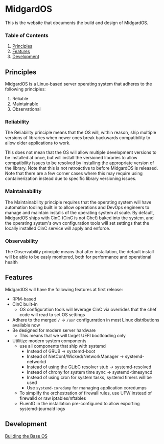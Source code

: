 # MidgardOS

This is the website that documents the build and design of MidgardOS.

### Table of Contents
1. [Principles](#principles)
1. [Features](#features)
1. [Development](#development)

## Principles

MidgardOS is a Linux-based server operating system that adheres to the following principles:

1. Reliable
1. Maintainable
1. Observational

### Reliability

The Reliability principle means that the OS will, within reason, ship multiple versions of libraries when newer ones break backwards compatibility to allow older applications to work.

This does not mean that the OS will allow multiple development versions to be installed at once, but will install the versioned libraries to allow compatibility issues to be resolved by installing the appropriate version of the library. Note that this is not retroactive to before MidgardOS is released. Note that there are a few corner cases where this may require using containerization instead due to specific library versioning issues.

### Maintainability

The Maintainability principle requires that the operating system will have automation tooling built in to allow operations and DevOps engineers to manage and maintain installs of the operating system at scale. By default, MidgardOS ships with CinC (CinC is not Chef) baked into the system, and the operating system's own configuration tools will set settings that the locally installed CinC service will apply and enforce.

### Observability

The Observability principle means that after installation, the default install will be able to be easly monitored, both for performance and operational health

## Features

MidgardOS will have the following features at first release:

- RPM-based
- CinC built-in
  - OS configuration tools will leverage CinC via overrides that the chef code will read to set OS settings
- Adhere to the merged `/` -> `/usr` configurration in most Linux distributions available now
- Be designed for modern server hardware
  - This means that we will target UEFI bootloading only
- Utilitize modern system components
  - use all components that ship with systemd
    - Instead of GRUB -> systemd-boot
    - Instead of NetConf/Wicked/NetworkManager -> systemd-networkd
    - Instead of using the GLibC resolver stub -> systemd-resolved
    - Instead of chrony for system time sync -> systemd-timesyncd
    - Instead of using cron for system tasks, systemd timers will be used
    - Use `systemd-coredump` for managing application coredumps
  - To simplify the orchestration of firewall rules, use UFW instead of firewalld or raw iptables/nftables
  - FluentD in the installation pre-configured to allow exporting systemd-journald logs

## Development

[Building the Base OS](./MidgardOS/)
